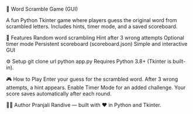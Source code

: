 🧩 Word Scramble Game (GUI)

A fun Python Tkinter game where players guess the original word from scrambled letters. Includes hints, timer mode, and a saved scoreboard.

🚀 Features
Random word scrambling
Hint after 3 wrong attempts
Optional timer mode
Persistent scoreboard (scoreboard.json)
Simple and interactive GUI

⚙️ Setup
git clone url
python app.py
Requires Python 3.8+ (Tkinter is built-in).

🎮 How to Play
Enter your guess for the scrambled word.
After 3 wrong attempts, a hint appears.
Enable Timer Mode for an added challenge.
Your score saves automatically after each round.

👩‍💻 Author
Pranjali Randive — built with ❤️ in Python and Tkinter.